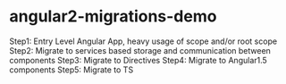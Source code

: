 # angular2-migrations-demo

Step1: Entry Level Angular App, heavy usage of scope and/or root scope
Step2: Migrate to services based storage and communication between components
Step3: Migrate to Directives
Step4: Migrate to Angular1.5 components
Step5: Migrate to TS